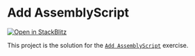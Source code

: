 # Add AssemblyScript

[![Open in StackBlitz](https://developer.stackblitz.com/img/open_in_stackblitz.svg)](https://stackblitz.com/fork/github/stackblitz/ng-be-workshop/tree/main/solutions/webassembly/2-add-assemblyscript?file=src%2Findex.html)

This project is the solution for the [`Add AssemblyScript`](../../../exercises/webassembly/2-add-assemblyscript)
exercise.
